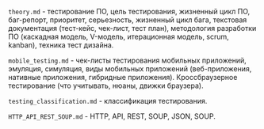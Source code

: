 `theory.md` - тестирование ПО, цель тестирования, жизненный цикл ПО, баг-репорт, приоритет, серьезность, жизненный цикл бага, текстовая документация (тест-кейс, чек-лист, тест план), методология разработки ПО (каскадная модель, V-модель, итерационная модель, scrum, kanban), техника тест дизайна.

`mobile_testing.md` - чек-листы тестирования мобильных приложений, эмуляция, симуляция, виды мобильных приложений (веб-приложения, нативные приложения, гибридные приложения). Кроссбраузерное тестирование (что учитывать, нюаны, движки браузера).

`testing_classification.md` - классификация тестирования.

`HTTP_API_REST_SOUP.md` - HTTP, API, REST, SOUP, JSON, SOUP.
